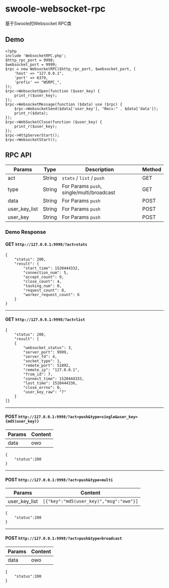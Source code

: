 # swoole-websocket-rpc
基于Swoole的Websocket RPC类

## Demo

```
<?php
include 'WebsocketRPC.php';
$http_rpc_port = 9998;
$websocket_port = 9999;
$rpc = new WebsocketRPC($http_rpc_port, $websocket_port, [
	'host' => "127.0.0.1",
	'port' => 6379,
	'prefix' => "WSRPC_",
]);
$rpc->WebsocketOpen(function ($user_key) {
	print_r($user_key);
});
$rpc->WebsocketMessage(function ($data) use ($rpc) {
	$rpc->WebsocketSend($data['user_key'], "Recv:" . $data['data']);
	print_r($data);
});
$rpc->WebSocketClose(function ($user_key) {
	print_r($user_key);
});
$rpc->HttpServerStart();
$rpc->WebsocketStart();
```

## RPC API

Params | Type | Description |Method
--- | --- | --- | ---
act | String | ```stats``` / ```list``` / ```push``` | GET
type| String | For Params ```push```, single/multi/broadcast | GET
data | String | For Params ```push``` | POST
user_key_list | String | For Params ```push``` | POST
user_key | String | For Params ```push``` | POST

### Demo Response

#### GET ```http://127.0.0.1:9998/?act=stats```
```
{
    "status": 200,
    "result": {
        "start_time": 1520444332,
        "connection_num": 5,
        "accept_count": 9,
        "close_count": 4,
        "tasking_num": 0,
        "request_count": 8,
        "worker_request_count": 6
    }
}
```

---

#### GET ```http://127.0.0.1:9998/?act=list```
```
{
	"status": 200,
	"result": [
	{
		"websocket_status": 3,
		"server_port": 9999,
		"server_fd": 4,
		"socket_type": 1,
		"remote_port": 51892,
		"remote_ip": "127.0.0.1",
		"from_id": 7,
		"connect_time": 1520444333,
		"last_time": 1520444336,
		"close_errno": 0,
		"user_key_raw": "7"
	}
]}
```

---

#### POST ```http://127.0.0.1:9998/?act=push&type=single&user_key={md5(user_key)}```
Params | Content
--- | --- |
data | owo

```
{
	"status":200
}
```

---

#### POST ```http://127.0.0.1:9998/?act=push&type=multi```
Params | Content
--- | --- |
user_key_list | ```[{"key":"md5(user_key)","msg":"owo"}]```

```
{
	"status":200
}
```

---

#### POST ```http://127.0.0.1:9998/?act=push&type=broadcast```
Params | Content
--- | --- |
data | owo

```
{
	"status":200
}
```
